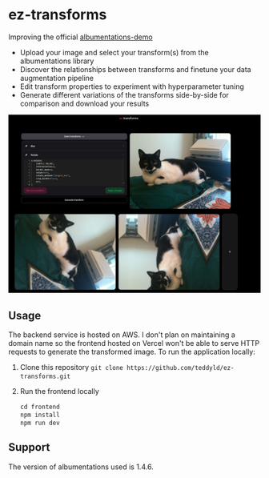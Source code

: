 # ez-transforms

Improving the official <a href="https://huggingface.co/spaces/qubvel-hf/albumentations-demo" target="_blank">albumentations-demo</a>

- Upload your image and select your transform(s) from the albumentations library
- Discover the relationships between transforms and finetune your data augmentation pipeline
- Edit transform properties to experiment with hyperparameter tuning
- Generate different variations of the transforms side-by-side for comparison and download your results

<div align="center">
    <img src="./example.JPG">
</div>

## Usage

The backend service is hosted on AWS. I don't plan on maintaining a domain name so the frontend hosted on Vercel won't be able to serve HTTP requests to generate the transformed image. To run the application locally:

1. Clone this repository
   `git clone https://github.com/teddyld/ez-transforms.git`

2. Run the frontend locally
   ```
   cd frontend
   npm install
   npm run dev
   ```

## Support

The version of albumentations used is 1.4.6.
